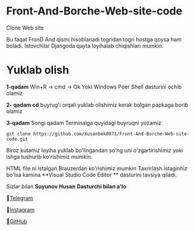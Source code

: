 # Front-And-Borche-Web-site-code
Clone Web site

Bu faqat FronD And qismi hisoblanadi togridan togri hostga qoysa ham boladi.
Istovchilar Djangoda qayta loyihalab chiqishlari mumkin.
# Yuklab olish
**1-qadam**
Win+R -> cmd -> Ok
Yoki Windows Poer Shell dasturini ochib olamiz

**2- qadam** 
**cd** buyrug'i orqali yuklab olishimiz kerak bolgan papkaga borib olamiz 

**3-qadam**
Songi qadam Terminalga quyidagi buyruqni yozamiz
```
git clone https://github.com/Xusanbek0071/Front-And-Borche-Web-site-code.git
```

Biroz kutamiz loyiha yuklab bo'lingandan so'ng uni o'zgartirishimiz yoki ishga tushurib ko'rishimiz mumkin.

HTML file ni istalgan Brauzerdan ko'rishimiz mumkin
Taxrirlash istaginhiz bo'lsa kamina **Visual Studio Code Editor ** dasturini tavsiya qiladi.

Sizlar bilan **Suyunov Husan**
**Dasturchi bilan a'lo**

🫡[Telegram](https://t.me/mBin_Dev_0071)

🫡[Instagram](https://www.instagram.com/husanbek_dev/)

🫡[GitHub](https://github.com/xusanbek0071)

